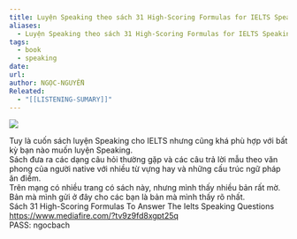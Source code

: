 ```yaml
---
title: Luyện Speaking theo sách 31 High-Scoring Formulas for IELTS Speaking
aliases:
  - Luyện Speaking theo sách 31 High-Scoring Formulas for IELTS Speaking
tags:
  - book
  - speaking
date: 
url: 
author: NGỌC-NGUYỄN
Releated:
  - "[[LISTENING-SUMARY]]"
---
```

![](https://i.imgur.com/GqOrhrD.png)

Tuy là cuốn sách luyện Speaking cho IELTS nhưng cũng khá phù hợp với bất kỳ bạn nào muốn luyện Speaking.  
Sách đưa ra các dạng câu hỏi thường gặp và các câu trả lời mẫu theo văn phong của người native với nhiều từ vựng hay và những cấu trúc ngữ pháp ăn điểm.  
Trên mạng có nhiều trang có sách này, nhưng mình thấy nhiều bản rất mờ. Bản mà mình gửi ở đây cho các bạn là bản mà mình thấy rõ nhất.  
Sách 31 High-Scoring Formulas To Answer The Ielts Speaking Questions  
https://www.mediafire.com/?tv9z9fd8xgpt25q  
PASS: ngocbach
